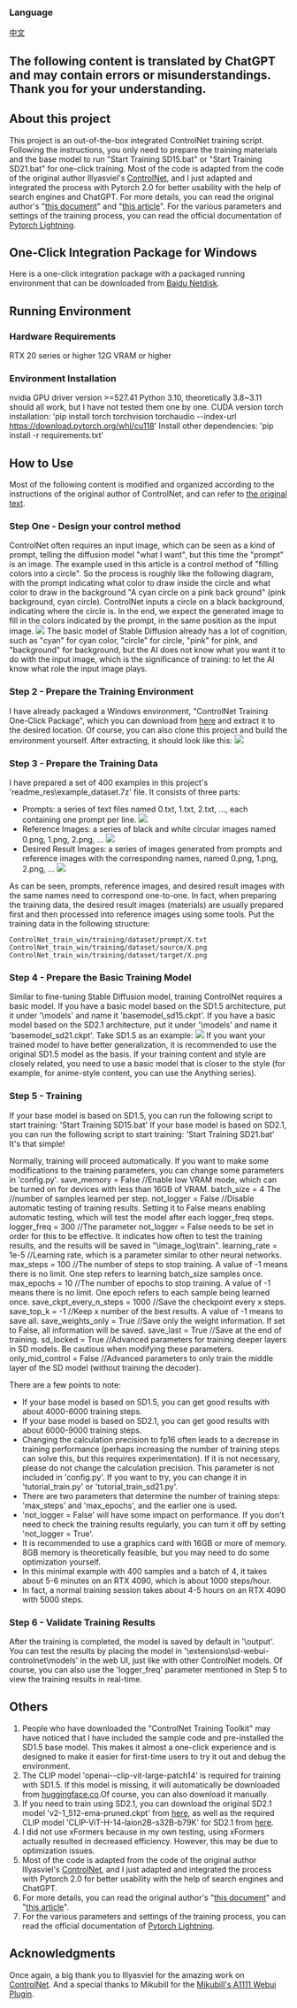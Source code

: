 ### Language
[中文](README.cn.md)   

## The following content is translated by ChatGPT and may contain errors or misunderstandings. Thank you for your understanding.

## About this project
This project is an out-of-the-box integrated ControlNet training script. 
Following the instructions, you only need to prepare the training materials and the base model to run "Start Training SD15.bat" or "Start Training SD21.bat" for one-click training. 
Most of the code is adapted from the code of the original author lllyasviel's [ControlNet](https://github.com/lllyasviel/ControlNet), and I just adapted and integrated the process with Pytorch 2.0 for better usability with the help of search engines and ChatGPT.
For more details, you can read the original author's "[this document](https://github.com/lllyasviel/ControlNet/blob/main/docs/train.md)" and "[this article](https://arxiv.org/abs/2302.05543)".
For the various parameters and settings of the training process, you can read the official documentation of [Pytorch Lightning](https://lightning.ai/docs/pytorch/stable/api/lightning.pytorch.trainer.trainer.Trainer.html#trainer).

## One-Click Integration Package for Windows
Here is a one-click integration package with a packaged running environment that can be downloaded from [Baidu Netdisk](https://pan.baidu.com/s/1BsB8y86-eQ1gNcFD_HNnjw?pwd=CNTS).

## Running Environment

### Hardware Requirements

RTX 20 series or higher
12G VRAM or higher

### Environment Installation
nvidia GPU driver version >=527.41
Python 3.10, theoretically 3.8~3.11 should all work, but I have not tested them one by one.
CUDA version torch installation: 'pip install torch torchvision torchaudio --index-url https://download.pytorch.org/whl/cu118'
Install other dependencies: 'pip install -r requirements.txt'

## How to Use
Most of the following content is modified and organized according to the instructions of the original author of ControlNet, and can refer to [the original text](https://github.com/lllyasviel/ControlNet/blob/main/docs/train.md).

### Step One - Design your control method
ControlNet often requires an input image, which can be seen as a kind of prompt, telling the diffusion model "what I want", but this time the "prompt" is an image.
The example used in this article is a control method of "filling colors into a circle". So the process is roughly like the following diagram, with the prompt indicating what color to draw inside the circle and what color to draw in the background "A cyan circle on a pink back ground" (pink background, cyan circle). ControlNet inputs a circle on a black background, indicating where the circle is.
In the end, we expect the generated image to fill in the colors indicated by the prompt, in the same position as the input image.
![](readme_res/1.png)
The basic model of Stable Diffusion already has a lot of cognition, such as "cyan" for cyan color, "circle" for circle, "pink" for pink, and "background" for background, but the AI does not know what you want it to do with the input image, which is the significance of training: to let the AI know what role the input image plays.

### Step 2 - Prepare the Training Environment
I have already packaged a Windows environment, "ControlNet Training One-Click Package", which you can download from [here](https://pan.baidu.com/s/1BsB8y86-eQ1gNcFD_HNnjw?pwd=CNTS) and extract it to the desired location. Of course, you can also clone this project and build the environment yourself. After extracting, it should look like this:
![](readme_res/2.png)

### Step 3 - Prepare the Training Data
I have prepared a set of 400 examples in this project's 'readme_res\example_dataset.7z' file. It consists of three parts:
- Prompts: a series of text files named 0.txt, 1.txt, 2.txt, ..., each containing one prompt per line.
![](readme_res/3.png)
- Reference Images: a series of black and white circular images named 0.png, 1.png, 2.png, ...
![](readme_res/4.png)
- Desired Result Images: a series of images generated from prompts and reference images with the corresponding names, named 0.png, 1.png, 2.png, ...
![](readme_res/5.png)

As can be seen, prompts, reference images, and desired result images with the same names need to correspond one-to-one. In fact, when preparing the training data, the desired result images (materials) are usually prepared first and then processed into reference images using some tools. Put the training data in the following structure:

    ControlNet_train_win/training/dataset/prompt/X.txt
    ControlNet_train_win/training/dataset/source/X.png
    ControlNet_train_win/training/dataset/target/X.png


### Step 4 - Prepare the Basic Training Model
Similar to fine-tuning Stable Diffusion model, training ControlNet requires a basic model. If you have a basic model based on the SD1.5 architecture, put it under '\models\' and name it 'basemodel_sd15.ckpt'. If you have a basic model based on the SD2.1 architecture, put it under '\models\' and name it 'basemodel_sd21.ckpt'. Take SD1.5 as an example:
![](readme_res/6.png)
If you want your trained model to have better generalization, it is recommended to use the original SD1.5 model as the basis. If your training content and style are closely related, you need to use a basic model that is closer to the style (for example, for anime-style content, you can use the Anything series). 

### Step 5 - Training
If your base model is based on SD1.5, you can run the following script to start training:
'Start Training SD15.bat'
If your base model is based on SD2.1, you can run the following script to start training:
'Start Training SD21.bat'
It's that simple!

Normally, training will proceed automatically. If you want to make some modifications to the training parameters, you can change some parameters in 'config.py'.
    save_memory = False //Enable low VRAM mode, which can be turned on for devices with less than 16GB of VRAM.
    batch_size = 4 The //number of samples learned per step.
    not_logger = False //Disable automatic testing of training results. Setting it to False means enabling automatic testing, which will test the model after each logger_freq steps.
    logger_freq = 300 //The parameter not_logger = False needs to be set in order for this to be effective. It indicates how often to test the training results, and the results will be saved in "\image_log\train\".
    learning_rate = 1e-5 //Learning rate, which is a parameter similar to other neural networks.
    max_steps = 100 //The number of steps to stop training. A value of -1 means there is no limit. One step refers to learning batch_size samples once.
    max_epochs = 10 //The number of epochs to stop training. A value of -1 means there is no limit. One epoch refers to each sample being learned once.
    save_ckpt_every_n_steps = 1000 //Save the checkpoint every x steps.
    save_top_k = -1 //Keep x number of the best results. A value of -1 means to save all.
    save_weights_only = True //Save only the weight information. If set to False, all information will be saved.
    save_last = True //Save at the end of training.
    sd_locked = True //Advanced parameters for training deeper layers in SD models. Be cautious when modifying these parameters.
    only_mid_control = False //Advanced parameters to only train the middle layer of the SD model (without training the decoder).

There are a few points to note:
- If your base model is based on SD1.5, you can get good results with about 4000-6000 training steps.
- If your base model is based on SD2.1, you can get good results with about 6000-9000 training steps.
- Changing the calculation precision to fp16 often leads to a decrease in training performance (perhaps increasing the number of training steps can solve this, but this requires experimentation). If it is not necessary, please do not change the calculation precision. This parameter is not included in 'config.py'. If you want to try, you can change it in 'tutorial_train.py' or 'tutorial_train_sd21.py'.
- There are two parameters that determine the number of training steps: 'max_steps' and 'max_epochs', and the earlier one is used.
- 'not_logger = False' will have some impact on performance. If you don't need to check the training results regularly, you can turn it off by setting 'not_logger = True'.
- It is recommended to use a graphics card with 16GB or more of memory. 8GB memory is theoretically feasible, but you may need to do some optimization yourself.
- In this minimal example with 400 samples and a batch of 4, it takes about 5-6 minutes on an RTX 4090, which is about 1000 steps/hour.
- In fact, a normal training session takes about 4-5 hours on an RTX 4090 with 5000 steps.

### Step 6 - Validate Training Results
After the training is completed, the model is saved by default in '\output\'.
You can test the results by placing the model in '\extensions\sd-webui-controlnet\models' in the web UI, just like with other ControlNet models.
Of course, you can also use the 'logger_freq' parameter mentioned in Step 5 to view the training results in real-time.
 
## Others
1. People who have downloaded the "ControlNet Training Toolkit" may have noticed that I have included the sample code and pre-installed the SD1.5 base model. This makes it almost a one-click experience and is designed to make it easier for first-time users to try it out and debug the environment.
2. The CLIP model 'openai--clip-vit-large-patch14' is required for training with SD1.5. If this model is missing, it will automatically be downloaded from [huggingface.co](https://huggingface.co/openai/clip-vit-large-patch14/tree/main).Of course, you can also download it manually.
3. If you need to train using SD2.1, you can download the original SD2.1 model 'v2-1_512-ema-pruned.ckpt' from [here](https://huggingface.co/stabilityai/stable-diffusion-2-1-base/tree/main), as well as the required CLIP model 'CLIP-ViT-H-14-laion2B-s32B-b79K' for SD2.1 from [here](https://huggingface.co/laion/CLIP-ViT-H-14-laion2B-s32B-b79K/tree/main).
4. I did not use xFormers because in my own testing, using xFormers actually resulted in decreased efficiency. However, this may be due to optimization issues.
5. Most of the code is adapted from the code of the original author lllyasviel's [ControlNet](https://github.com/lllyasviel/ControlNet), and I just adapted and integrated the process with Pytorch 2.0 for better usability with the help of search engines and ChatGPT.
6. For more details, you can read the original author's "[this document](https://github.com/lllyasviel/ControlNet/blob/main/docs/train.md)" and "[this article](https://arxiv.org/abs/2302.05543)".
7. For the various parameters and settings of the training process, you can read the official documentation of [Pytorch Lightning](https://lightning.ai/docs/pytorch/stable/api/lightning.pytorch.trainer.trainer.Trainer.html#trainer).

## Acknowledgments
Once again, a big thank you to lllyasviel for the amazing work on [ControlNet](https://github.com/lllyasviel/ControlNet).
And a special thanks to Mikubill for the [Mikubill's A1111 Webui Plugin](https://github.com/Mikubill/sd-webui-controlnet).